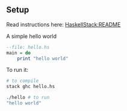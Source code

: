 ## Setup

Read instructions here: [HaskellStack:README](https://docs.haskellstack.org/en/stable/README/)

A simple hello world

```haskell
--file: hello.hs
main = do
	print "hello world"
```

To run it:

```bash
# to compile
stack ghc hello.hs

./hello # to run
"hello world"
```

